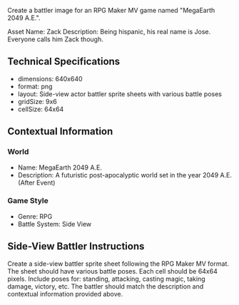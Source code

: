 Create a battler image for an RPG Maker MV game named "MegaEarth 2049 A.E.".

Asset Name: Zack
Description: Being hispanic, his real name is Jose. Everyone calls
him Zack though.

## Technical Specifications
- dimensions: 640x640
- format: png
- layout: Side-view actor battler sprite sheets with various battle poses
- gridSize: 9x6
- cellSize: 64x64

## Contextual Information
### World
- Name: MegaEarth 2049 A.E.
- Description: A futuristic post-apocalyptic world set in the year 2049 A.E. (After Event)

### Game Style
- Genre: RPG
- Battle System: Side View

## Side-View Battler Instructions
Create a side-view battler sprite sheet following the RPG Maker MV format. The sheet should have various battle poses.
Each cell should be 64x64 pixels.
Include poses for: standing, attacking, casting magic, taking damage, victory, etc.
The battler should match the description and contextual information provided above.

